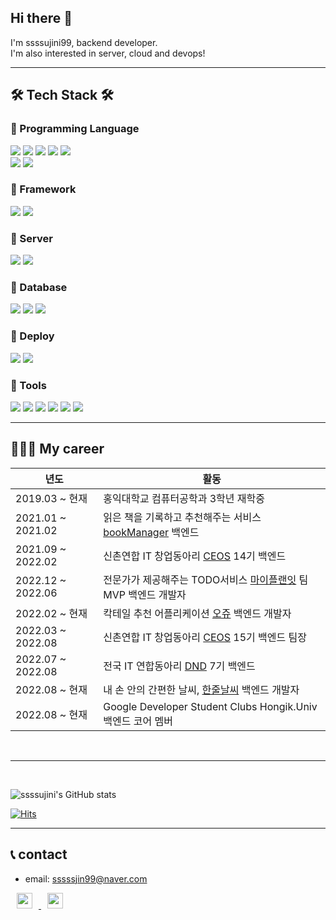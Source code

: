 ## Hi there 👋

I'm ssssujini99, backend developer.   
I'm also interested in server, cloud and devops!



---


## 🛠 Tech Stack 🛠
### 📌 Programming Language
![](https://img.shields.io/badge/c++-00599C?style=flat&logo=c%2B%2B&logoColor=white) ![](https://img.shields.io/badge/c-A8B9CC?style=flat&logo=C&logoColor=white) ![](https://img.shields.io/badge/python-3776AB?style=flat&logo=python&logoColor=white)  ![](https://img.shields.io/badge/javascript-F7DF1E?style=flat&logo=javascript&logoColor=white) ![](https://img.shields.io/badge/Java-00599C?style=flat-square&logo=Java&logoColor=white)   
![](https://img.shields.io/badge/html5-E34F26?style=flat&logo=html5&logoColor=white) ![](https://img.shields.io/badge/css-1572B6?style=flat&logo=css3&logoColor=white)


### 📌 Framework
![](https://img.shields.io/badge/Django-092E20?style=flat&logo=django&logoColor=white) ![](https://img.shields.io/badge/Flask-000000?style=flat&logo=flask&logoColor=white)

### 📌 Server
![](https://img.shields.io/badge/Nginx-009639?style=flat&logo=Nginx&logoColor=white) ![](https://img.shields.io/badge/Apache-D22128?style=flat&logo=Apache&logoColor=white)


### 📌 Database
![](https://img.shields.io/badge/MySQL-4479A1?style=flat&logo=mysql&logoColor=white) ![](https://img.shields.io/badge/mongoDB-47A248?style=flat&logo=MongoDB&logoColor=white) ![](https://img.shields.io/badge/Amaozon_S3-569A31?style=flat&logo=amazons3&logoColor=white)

### 📌 Deploy
![](https://img.shields.io/badge/Amazon_AWS-232F3E?style=flat&logo=amazonaws&logoColor=white) ![](https://img.shields.io/badge/docker-2496ED?style=flat&logo=docker&logoColor=white)

### 📌 Tools
![](https://img.shields.io/badge/git-F05032?style=flat&logo=git&logoColor=white) ![](https://img.shields.io/badge/github-181717?style=flat&logo=github&logoColor=white) ![](https://img.shields.io/badge/Jupyter-F37626?style=flat&logo=Jupyter&logoColor=white) ![](https://img.shields.io/badge/Notion-000000?style=flat&logo=notion&logoColor=white) ![](https://img.shields.io/badge/Slack-4A15AB?style=flat&logo=slack&logoColor=white) ![](https://img.shields.io/badge/Figma-F24E1E?style=flat&logo=Figma&logoColor=white)


---

## 👩🏻‍💻 My career

|년도|활동|
|------|---|
|2019.03 ~ 현재|홍익대학교 컴퓨터공학과 3학년 재학중|
|2021.01 ~ 2021.02|읽은 책을 기록하고 추천해주는 서비스 [bookManager](https://github.com/ssssujini99/bookManagerWeb) 백엔드|
|2021.09 ~ 2022.02|신촌연합 IT 창업동아리 [CEOS](https://github.com/CEOS-Developers) 14기 백엔드|
|2022.12 ~ 2022.06|전문가가 제공해주는 TODO서비스 [마이플랜잇](https://github.com/MyPlanIt/MyPlanIt_Back) 팀 MVP 백엔드 개발자|
|2022.02 ~ 현재|칵테일 추천 어플리케이션 [오쥬](https://github.com/cocktail-Ohzu/Ohzu-BackEnd) 백엔드 개발자|
|2022.03 ~ 2022.08|신촌연합 IT 창업동아리 [CEOS](https://github.com/CEOS-Developers) 15기 백엔드 팀장|
|2022.07 ~ 2022.08|전국 IT 연합동아리 [DND](https://github.com/dnd-side-project) 7기 백엔드|
|2022.08 ~ 현재|내 손 안의 간편한 날씨, [한줄날씨](https://github.com/dnd-side-project/dnd-7th-4-backend) 백엔드 개발자|
|2022.08 ~ 현재|Google Developer Student Clubs Hongik.Univ 백엔드 코어 멤버|

</br>

---

</br>

![ssssujini's GitHub stats](https://github-readme-stats.vercel.app/api?username=ssssujini99&show_icons=true&theme=gruvbox)





[![Hits](https://hits.seeyoufarm.com/api/count/incr/badge.svg?url=https%3A%2F%2Fgithub.com%2Fssssujini99&count_bg=%23070707&title_bg=%23686166&icon=github.svg&icon_color=%23E7E7E7&title=hits&edge_flat=false)](https://hits.seeyoufarm.com)



---

## 📞 contact

* email: sssssjin99@naver.com
<a href="https://velog.io/@ssssujini99">
  <img src="http://img.shields.io/badge/-Velog-green?style=flat-square&logo=Vine"
  style ="height:25px; margin-left:10px; margin-right:10px; text-align: center;"/>
</a>
<a href="https://www.instagram.com/ssssujini99/">
  <img src="http://img.shields.io/badge/-Instagram-violet?style=flat-square&logo=Instagram"
  style ="height:25px; margin-left:10px; margin-right:10px; text-align: center;"/>
</a>
